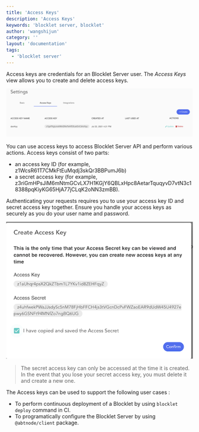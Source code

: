 ```yaml
---
title: 'Access Keys'
description: 'Access Keys'
keywords: 'blocklet server, blocklet'
author: 'wangshijun'
category: ''
layout: 'documentation'
tags:
  - 'blocklet server'
---
```


Access keys are credentials for an Blocklet Server user. The *Access Keys* view allows you to create and delete access keys.

 ![](./images/node-settings-accesskeys-en.png)

You can use access keys to access Blocklet Server API and perform various actions. Access keys consist of two parts:
- an access key ID (for example, z1WcsR61T7CMkFtEuMqdj3skQr3BBPumJ6b)
- a secret access key (for example, z3riGmHPsJiM6mNtmGCvLX7H1KGjY6QBLxHpc8AetarTquqyvD7vtN3c18388pqKiyKG65HjA77jCLqK2oNN3zmBB).

Authenticating your requests requires you to use your access key ID and secret access key together. Ensure you handle your access keys as securely as you do your user name and password.

 ![](./images/node-settings-secret-en.png)

> The secret access key can only be accessed at the time it is created. In the event that you lose your secret access key, you must delete it and create a new one.

The Access keys can be used to support the following user cases :
- To perform continuous deployment of a Blocklet by using `blocklet deploy` command in CI.
- To programatically configure the Blocklet Server by using `@abtnode/client` package.
